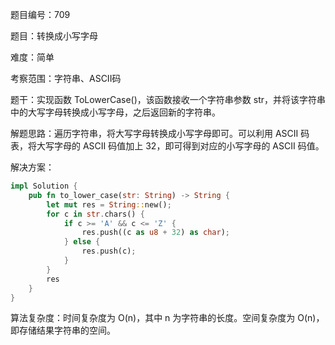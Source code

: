 题目编号：709

题目：转换成小写字母

难度：简单

考察范围：字符串、ASCII码

题干：实现函数 ToLowerCase()，该函数接收一个字符串参数 str，并将该字符串中的大写字母转换成小写字母，之后返回新的字符串。

解题思路：遍历字符串，将大写字母转换成小写字母即可。可以利用 ASCII 码表，将大写字母的 ASCII 码值加上 32，即可得到对应的小写字母的 ASCII 码值。

解决方案：

```rust
impl Solution {
    pub fn to_lower_case(str: String) -> String {
        let mut res = String::new();
        for c in str.chars() {
            if c >= 'A' && c <= 'Z' {
                res.push((c as u8 + 32) as char);
            } else {
                res.push(c);
            }
        }
        res
    }
}
```

算法复杂度：时间复杂度为 O(n)，其中 n 为字符串的长度。空间复杂度为 O(n)，即存储结果字符串的空间。